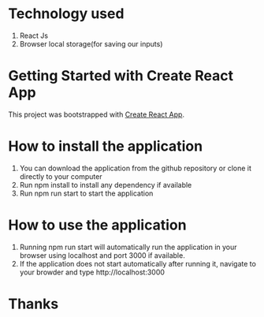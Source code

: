 # Technology used

1. React Js
2. Browser local storage(for saving our inputs)


# Getting Started with Create React App

This project was bootstrapped with [Create React App](https://github.com/facebook/create-react-app).

# How to install the application

1. You can download the application from the github repository or clone it directly to your computer
2. Run npm install to install any dependency if available
3. Run npm run start to start the application

# How to use the application
1. Running npm run start will automatically run the application in your browser using localhost and port 3000 if available.
2. If the application does not start automatically after running it, navigate to your browder and type http://localhost:3000


# Thanks
